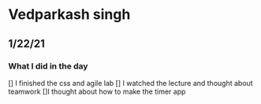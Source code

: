 # Vedparkash singh
## 1/22/21
### What I did in the day
[] I finished the css and agile lab
[] I watched the lecture and thought about teamwork
[]I thought about how to make the timer app
